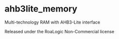 # ahb3lite_memory
Multi-technology RAM with AHB3-Lite interface

Released under the RoaLogic Non-Commercial license
